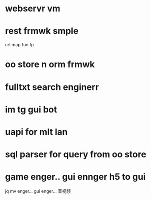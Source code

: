

# webservr  vm


# rest frmwk  smple
   url map  fun fp


# oo store  n   orm frmwk

# fulltxt search enginerr

# im  tg gui bot

# uapi for mlt lan

# sql parser  for query from oo store


# game enger.. gui ennger   h5 to gui

jq mv enger...
gui enger...
音视频



